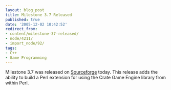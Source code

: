 ```yaml
---
layout: blog_post
title: Milestone 3.7 Released
published: true
date: '2005-12-02 10:42:52'
redirect_from:
- content/milestone-37-released/
- node/4211/
- import_node/92/
tags:
- C++
- Game Programming
---
```


Milestone 3.7 was released on [Sourceforge](http://sf.net/projects/emptycrate) today. This release adds the ability to build a Perl extension for using the Crate Game Engine library from within Perl.
